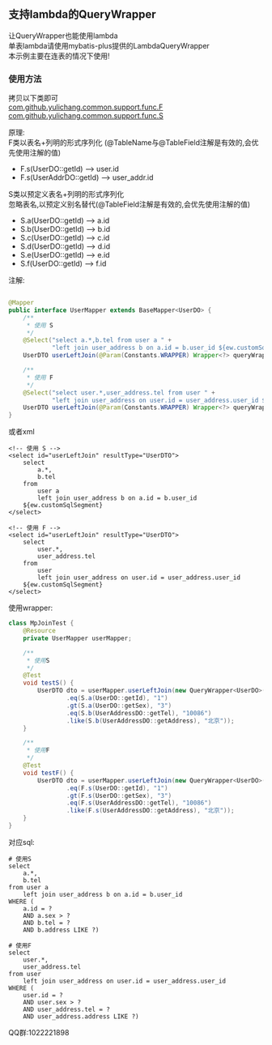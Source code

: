 ## 支持lambda的QueryWrapper

让QueryWrapper也能使用lambda  
单表lambda请使用mybatis-plus提供的LambdaQueryWrapper  
本示例主要在连表的情况下使用!

### 使用方法

拷贝以下类即可  
[com.github.yulichang.common.support.func.F](https://gitee.com/best_handsome/mybatis-plus-join/blob/master/src/main/java/com/github/yulichang/common/support/func/F.java)  
[com.github.yulichang.common.support.func.S](https://gitee.com/best_handsome/mybatis-plus-join/blob/master/src/main/java/com/github/yulichang/common/support/func/S.java)

原理:  
F类以表名+列明的形式序列化 (@TableName与@TableField注解是有效的,会优先使用注解的值)

* F.s(UserDO::getId)  --> user.id
* F.s(UserAddrDO::getId)  --> user_addr.id

S类以预定义表名+列明的形式序列化  
忽略表名,以预定义别名替代(@TableField注解是有效的,会优先使用注解的值)

* S.a(UserDO::getId)       --> a.id
* S.b(UserDO::getId)       --> b.id
* S.c(UserDO::getId)       --> c.id
* S.d(UserDO::getId)       --> d.id
* S.e(UserDO::getId)       --> e.id
* S.f(UserDO::getId)       --> f.id

注解:

```java

@Mapper
public interface UserMapper extends BaseMapper<UserDO> {
    /**
     * 使用 S
     */
    @Select("select a.*,b.tel from user a " +
            "left join user_address b on a.id = b.user_id ${ew.customSqlSegment}")
    UserDTO userLeftJoin(@Param(Constants.WRAPPER) Wrapper<?> queryWrapper);

    /**
     * 使用 F
     */
    @Select("select user.*,user_address.tel from user " +
            "left join user_address on user.id = user_address.user_id ${ew.customSqlSegment}")
    UserDTO userLeftJoin(@Param(Constants.WRAPPER) Wrapper<?> queryWrapper);
}
```

或者xml

```
<!-- 使用 S -->
<select id="userLeftJoin" resultType="UserDTO">
    select 
        a.*, 
        b.tel
    from 
        user a
        left join user_address b on a.id = b.user_id
    ${ew.customSqlSegment}
</select>

<!-- 使用 F -->
<select id="userLeftJoin" resultType="UserDTO">
    select 
        user.*, 
        user_address.tel
    from 
        user
        left join user_address on user.id = user_address.user_id
    ${ew.customSqlSegment}
</select>
```

使用wrapper:

```java
class MpJoinTest {
    @Resource
    private UserMapper userMapper;

    /**
     * 使用S
     */
    @Test
    void testS() {
        UserDTO dto = userMapper.userLeftJoin(new QueryWrapper<UserDO>()
                .eq(S.a(UserDO::getId), "1")
                .gt(S.a(UserDO::getSex), "3")
                .eq(S.b(UserAddressDO::getTel), "10086")
                .like(S.b(UserAddressDO::getAddress), "北京"));
    }

    /**
     * 使用F
     */
    @Test
    void testF() {
        UserDTO dto = userMapper.userLeftJoin(new QueryWrapper<UserDO>()
                .eq(F.s(UserDO::getId), "1")
                .gt(F.s(UserDO::getSex), "3")
                .eq(F.s(UserAddressDO::getTel), "10086")
                .like(F.s(UserAddressDO::getAddress), "北京"));
    }
}
```

对应sql:

```
# 使用S
select 
    a.*,
    b.tel 
from user a 
    left join user_address b on a.id = b.user_id 
WHERE (
    a.id = ? 
    AND a.sex > ? 
    AND b.tel = ? 
    AND b.address LIKE ?)
    
# 使用F
select 
    user.*,
    user_address.tel 
from user 
    left join user_address on user.id = user_address.user_id 
WHERE (
    user.id = ? 
    AND user.sex > ? 
    AND user_address.tel = ? 
    AND user_address.address LIKE ?)
```

QQ群:1022221898